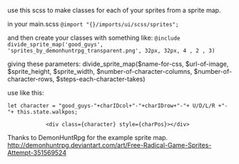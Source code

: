 use this scss to make classes for each of your sprites from a sprite map.

in your main.scss   `@import "{}/imports/ui/scss/sprites";`

and then create your classes with something like:
`@include divide_sprite_map('good_guys', 'sprites_by_demonhuntrpg_transparent.png', 32px, 32px, 4 , 2 , 3)`

giving these parameters: divide_sprite_map($name-for-css, $url-of-image,  $sprite_height, $sprite_width, $number-of-character-columns, $number-of-character-rows, $steps-each-character-takes)



use like this:

```    
let character = "good_guys-"+charIDcol+"-"+charIDrow+"-"+ U/D/L/R +"-"+ this.state.walkpos;

            <div class={character} style={charPos}></div>
```


Thanks to DemonHuntRpg for the example sprite map.
http://demonhuntrpg.deviantart.com/art/Free-Radical-Game-Sprites-Attempt-351569524

